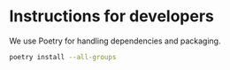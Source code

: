 # Instructions for developers

We use Poetry for handling dependencies and packaging.

```bash
poetry install --all-groups
```